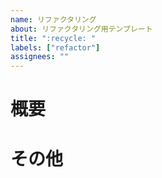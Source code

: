 ```yaml
---
name: リファクタリング
about: リファクタリング用テンプレート
title: ":recycle: "
labels: ["refactor"]
assignees: ""
---
```


# 概要

# その他
